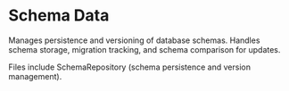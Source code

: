 # Schema Data

Manages persistence and versioning of database schemas. Handles schema storage, migration tracking, and schema comparison for updates.

Files include SchemaRepository (schema persistence and version management).